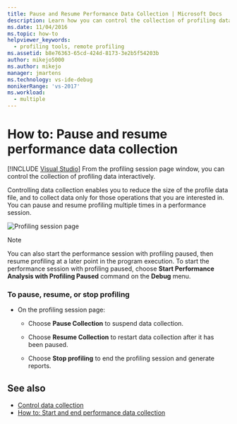 ```yaml
---
title: Pause and Resume Performance Data Collection | Microsoft Docs
description: Learn how you can control the collection of profiling data interactively from the profiling session page window.
ms.date: 11/04/2016
ms.topic: how-to
helpviewer_keywords: 
  - profiling tools, remote profiling
ms.assetid: b8e76363-65cd-424d-8173-3e2b5f54203b
author: mikejo5000
ms.author: mikejo
manager: jmartens
ms.technology: vs-ide-debug
monikerRange: 'vs-2017'
ms.workload: 
  - multiple
---
```

# How to: Pause and resume performance data collection

 [!INCLUDE [Visual Studio](~/includes/applies-to-version/vs-not-mac.md)]
From the profiling session page window, you can control the collection of profiling data interactively.

 Controlling data collection enables you to reduce the size of the profile data file, and to collect data only for those operations that you are interested in. You can pause and resume profiling multiple times in a performance session.

 ![Profiling session page](../profiling/media/prof_profilingsessionpage.png "PROF_ProfilingSessionPage")

> [!NOTE]
> You can also start the performance session with profiling paused, then resume profiling at a later point in the program execution. To start the performance session with profiling paused, choose **Start Performance Analysis with Profiling Paused** command on the **Debug** menu.

### To pause,  resume, or stop profiling

- On the profiling session page:

  - Choose **Pause Collection** to suspend data collection.

  - Choose **Resume Collection** to restart data collection after it has been paused.

  - Choose **Stop profiling** to end the profiling session and generate reports.

## See also
- [Control data collection](../profiling/controlling-data-collection.md)
- [How to: Start and end performance data collection](../profiling/how-to-start-and-end-performance-data-collection.md)
